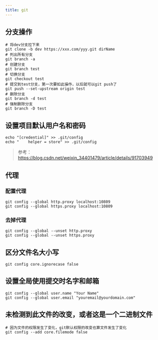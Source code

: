 ```yaml
---
title: git
---
```

## 分支操作
```shell
# 将dev分支拉下来
git clone -b dev https://xxx.com/yyy.git dirName
# 列出所有分支
git branch -a
# 创建分支
git branch test
# 切换分支
git checkout test
# 提交到test分支，第一次要如此操作，以后就可以git push了
git push --set-upstream origin test
# 删除分支
git branch -d test
# 强制删除分支
git branch -D test
```

## 设置项目默认用户名和密码

```shell
echo "[credential]" >> .git/config
echo "    helper = store" >> .git/config
```

> 参考：https://blog.csdn.net/weixin_34401479/article/details/91703949

## 代理

### 配置代理

```shell
git config --global http.proxy localhost:10809
git config --global https.proxy localhost:10809
```

### 去掉代理

```shell
git config --global --unset http.proxy
git config --global --unset https.proxy
```

## 区分文件名大小写

```shell
git config core.ignorecase false
```

## 设置全局使用提交时名字和邮箱

```shell
git config --global user.name "Your Name"
git config --global user.email "youremail@yourdomain.com"
```

## 未检测到此文件的改变，或者这是一个二进制文件

```shell
# 因为文件的权限发生了变化，git默认权限的改变也算文件发生了变化
git config --add core.filemode false
```

